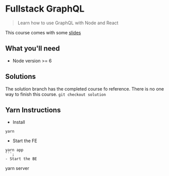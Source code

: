 # Fullstack GraphQL
> Learn how to use GraphQL with Node and React

This course comes with some [slides](https://docs.google.com/presentation/d/1IrGA4PtUEZPVDTBg5_WCMmUapElbFBgLwfSBAp8ft1g/edit?usp=sharing)


## What you'll need
* Node version >= 6

## Solutions
The solution branch has the completed course fo reference. There is no one way to finish this course.
`git checkout solution`

## Yarn Instructions

- Install
```
yarn
```
- Start the FE
```
yarn app
```;
- Start the BE
```
yarn server
```

